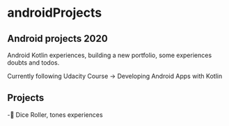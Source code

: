 # androidProjects

## Android projects 2020
Android Kotlin experiences, building a new portfolio, some experiences doubts and todos.

Currently following Udacity Course -> Developing Android Apps with Kotlin

## Projects

-:game_die: Dice Roller, tones experiences
